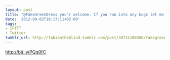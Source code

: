 ```yaml
---
layout: post
title: "@FakeGreenDress you'r welcome. If you run into any bugs let me know"
date: '2012-09-02T18:17:11+02:00'
tags:
- IFTTT
- Twitter
tumblr_url: http://fabiantheblind.tumblr.com/post/30731100300/fakegreendress-your-welcome-if-you-run-into-any-bugs
---
```

http://bit.ly/PQg0fC
